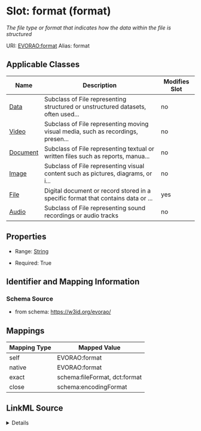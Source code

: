 

# Slot: format (format) 


_The file type or format that indicates how the data within the file is structured_





URI: [EVORAO:format](https://w3id.org/evorao/format)
Alias: format

<!-- no inheritance hierarchy -->





## Applicable Classes

| Name | Description | Modifies Slot |
| --- | --- | --- |
| [Data](Data.md) | Subclass of File representing structured or unstructured datasets, often used... |  no  |
| [Video](Video.md) | Subclass of File representing moving visual media, such as recordings, presen... |  no  |
| [Document](Document.md) | Subclass of File representing textual or written files such as reports, manua... |  no  |
| [Image](Image.md) | Subclass of File representing visual content such as pictures, diagrams, or i... |  no  |
| [File](File.md) | Digital document or record stored in a specific format that contains data or ... |  yes  |
| [Audio](Audio.md) | Subclass of File representing sound recordings or audio tracks |  no  |







## Properties

* Range: [String](String.md)

* Required: True





## Identifier and Mapping Information







### Schema Source


* from schema: https://w3id.org/evorao/




## Mappings

| Mapping Type | Mapped Value |
| ---  | ---  |
| self | EVORAO:format |
| native | EVORAO:format |
| exact | schema:fileFormat, dct:format |
| close | schema:encodingFormat |




## LinkML Source

<details>
```yaml
name: format
description: The file type or format that indicates how the data within the file is
  structured
title: format
from_schema: https://w3id.org/evorao/
exact_mappings:
- schema:fileFormat
- dct:format
close_mappings:
- schema:encodingFormat
rank: 1000
alias: format
domain_of:
- File
range: string
required: true
multivalued: false

```
</details>